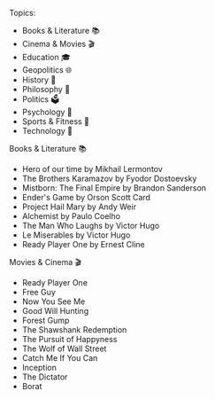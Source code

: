 Topics:
* Books & Literature 📚
* Cinema & Movies 🎬
* Education 🎓
* Geopolitics 🌐
* History 📜
* Philosophy 💭
* Politics 🗳️
* Psychology 🧠
* Sports & Fitness 🏀
* Technology 📱

Books & Literature 📚
* Hero of our time by Mikhail Lermontov
* The Brothers Karamazov by Fyodor Dostoevsky
* Mistborn: The Final Empire by Brandon Sanderson
* Ender's Game by Orson Scott Card
* Project Hail Mary by Andy Weir
* Alchemist by Paulo Coelho
* The Man Who Laughs by Victor Hugo
* Le Miserables by Victor Hugo
* Ready Player One by Ernest Cline

Movies & Cinema 🎬
* Ready Player One
* Free Guy
* Now You See Me
* Good Will Hunting
* Forest Gump
* The Shawshank Redemption
* The Pursuit of Happyness
* The Wolf of Wall Street
* Catch Me If You Can
* Inception
* The Dictator
* Borat